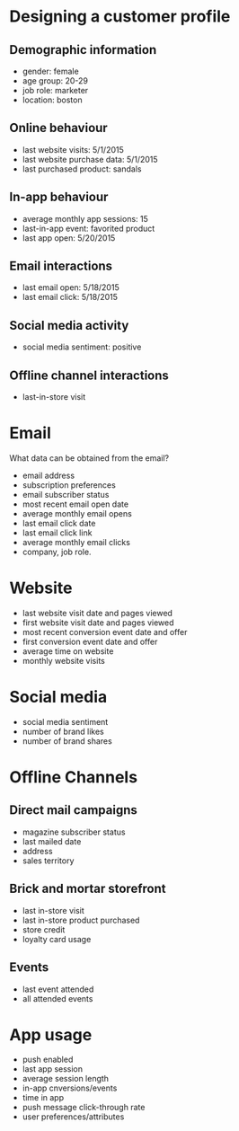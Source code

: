 # Designing a customer profile

## Demographic information

- gender: female
- age group: 20-29
- job role: marketer
- location: boston

## Online behaviour

- last website visits: 5/1/2015
- last website purchase data: 5/1/2015
- last purchased product: sandals

## In-app behaviour

- average monthly app sessions: 15
- last-in-app event: favorited product
- last app open: 5/20/2015

## Email interactions

- last email open: 5/18/2015
- last email click: 5/18/2015

## Social media activity

- social media sentiment: positive

## Offline channel interactions 

- last-in-store visit

# Email

What data can be obtained from the email?

- email address
- subscription preferences
- email subscriber status
- most recent email open date
- average monthly email opens
- last email click date
- last email click link
- average monthly email clicks
- company, job role.


# Website

- last website visit date and pages viewed
- first website visit date and pages viewed 
- most recent conversion event date and offer
- first conversion event date and offer
- average time on website
- monthly website visits

# Social media

- social media sentiment
- number of brand likes
- number of brand shares

# Offline Channels

## Direct mail campaigns

- magazine subscriber status
- last mailed date
- address
- sales territory


## Brick and mortar storefront

- last in-store visit
- last in-store product purchased
- store credit
- loyalty card usage

## Events
- last event attended 
- all attended events

# App usage
- push enabled
- last app session
- average session length
- in-app cnversions/events
- time in app
- push message click-through rate
- user preferences/attributes

